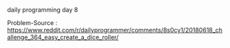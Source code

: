daily programming day 8

Problem-Source : https://www.reddit.com/r/dailyprogrammer/comments/8s0cy1/20180618_challenge_364_easy_create_a_dice_roller/